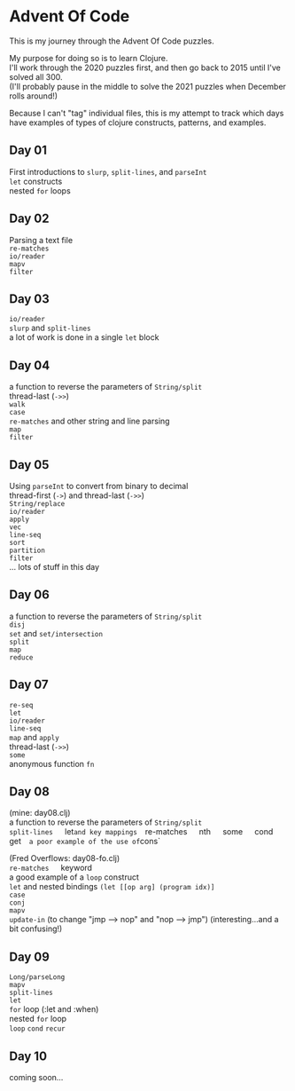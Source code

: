 # Advent Of Code

This is my journey through the Advent Of Code puzzles.  

My purpose for doing so is to learn Clojure.  
I'll work through the 2020 puzzles first, and then go back to 2015 until I've solved all 300.  
(I'll probably pause in the middle to solve the 2021 puzzles when December rolls around!)

Because I can't "tag" individual files, this is my attempt to track which days have examples of
types of clojure constructs, patterns, and examples.

## Day 01  
First introductions to `slurp`, `split-lines`, and `parseInt`  
`let` constructs  
nested `for` loops  

## Day 02  
Parsing a text file  
`re-matches`  
`io/reader`  
`mapv`  
`filter`  

## Day 03  
`io/reader`  
`slurp` and `split-lines`  
a lot of work is done in a single `let` block  

## Day 04  
a function to reverse the parameters of `String/split`  
thread-last (`->>`)  
`walk`  
`case`  
`re-matches` and other string and line parsing  
`map`  
`filter`  

## Day 05
Using `parseInt` to convert from binary to decimal  
thread-first (`->`) and thread-last (`->>`)   
`String/replace`  
`io/reader`  
`apply`  
`vec`  
`line-seq`  
`sort`  
`partition`  
`filter`  
... lots of stuff in this day  

## Day 06  
a function to reverse the parameters of `String/split`  
`disj`  
`set` and `set/intersection`  
`split`  
`map`  
`reduce`  

## Day 07  
`re-seq`  
`let`  
`io/reader`  
`line-seq`  
`map` and `apply`  
thread-last (`->>`)  
`some`  
anonymous function `fn`  

## Day 08  
(mine: day08.clj)  
a function to reverse the parameters of `String/split`  
`split-lines  
`let` and key mappings  
`re-matches`  
`nth`  
`some`  
`cond`  
`get`  
a poor example of the use of `cons`  

(Fred Overflows: day08-fo.clj)  
`re-matches  
`keyword  
a good example of a `loop` construct  
`let` and nested bindings `(let [[op arg] (program idx)]`  
`case`  
`conj`  
`mapv`  
`update-in` (to change "jmp --> nop" and "nop --> jmp") (interesting...and a bit confusing!)  

## Day 09  
`Long/parseLong`  
`mapv`  
`split-lines`  
`let`  
`for` loop (:let and :when)  
nested `for` loop  
`loop` `cond` `recur`  

## Day 10  
coming soon...  

